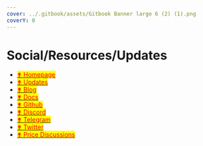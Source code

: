 ```yaml
---
cover: ../.gitbook/assets/Gitbook Banner large 6 (2) (1).png
coverY: 0
---
```


# Social/Resources/Updates



* <mark style="color:purple;"></mark>[<mark style="color:red;">⚵ Homepage</mark>](https://www.junonetwork.io)<mark style="color:red;"></mark>
* <mark style="color:purple;"></mark>[<mark style="color:red;">⚵ Updates</mark>](https://t.me/Juno\_Updates)<mark style="color:red;"></mark>
* <mark style="color:red;"></mark>[<mark style="color:red;">⚵ Blog</mark>](https://medium.com/@JunoNetwork)<mark style="color:red;"></mark>
* <mark style="color:red;"></mark>[<mark style="color:red;">⚵ Docs</mark>](https://docs.junochain.com)<mark style="color:red;"></mark>
* [<mark style="color:red;">⚵ Github</mark>](https://github.com/CosmosContracts)<mark style="color:red;"></mark>
* <mark style="color:red;"></mark>[<mark style="color:red;">⚵ Discord</mark>](https://discord.gg/juno)<mark style="color:red;"></mark>
* [<mark style="color:red;">⚵ Telegram</mark>](https://t.me/JunoNetwork)<mark style="color:red;"></mark>
* [<mark style="color:red;">⚵ Twitter</mark>](https://twitter.com/JunoNetwork)<mark style="color:red;"></mark>
* [<mark style="color:red;">⚵ Price Discussions</mark>](https://t.me/Juno\_Price)<mark style="color:red;"></mark>

